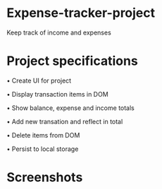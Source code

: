 # Expense-tracker-project 

Keep track of income and expenses 

# Project specifications 

• Create UI for project

• Display transaction items in DOM

• Show balance, expense and income totals

• Add new transation and reflect in total

• Delete items from DOM

• Persist to local storage 

# Screenshots 

